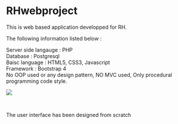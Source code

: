 # RHwebproject

This is web based application developped for RH.

The following information listed below : 

Server side langauge : PHP <br>
Database : Postgresql <br>
Baisc language : HTML5, CSS3, Javascript <br>
Framework : Bootstrap 4 <br>
No OOP used or any design pattern, NO MVC used, Only procedural programming code style. <br>


<img src="https://i.imgur.com/snffXl7.png"></img>

<br>

The user interface has been designed from scratch
